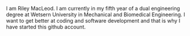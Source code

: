 I am Riley MacLeod.
I am currently in my fifth year of a dual engineering degree at Wetsern University in Mechanical and Biomedical Engineering.
I want to get better at coding and software development and that is why I have started this github account.
